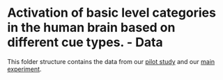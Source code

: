 # Activation of basic level categories in the human brain based on different cue types. - Data

This folder structure contains the data from our [pilot study](https://github.com/jmdudek/XP-Lab2020-What-makes-words-special-Group-35/tree/master/Experiments/01_pilot) and our [main experiment](https://github.com/jmdudek/XP-Lab2020-What-makes-words-special-Group-35/tree/master/Experiments/02_main). 

